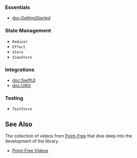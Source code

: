 ### Essentials

- <doc:GettingStarted>

### State Management

- ``Reducer``
- ``Effect``
- ``Store``
- ``ViewStore``

### Integrations

- <doc:SwiftUI>
- <doc:UIKit>

### Testing

- ``TestStore``

## See Also

The collection of videos from [Point-Free](https://www.pointfree.co) that dive deep into the
development of the library.

* [Point-Free Videos](https://www.pointfree.co/collections/composable-architecture)
